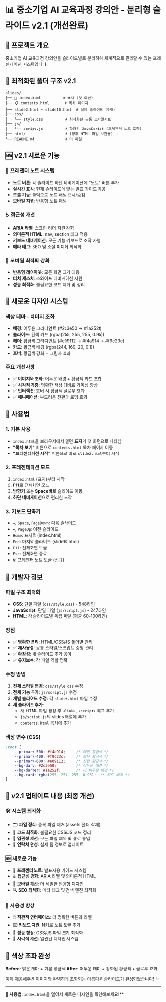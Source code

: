 # 📊 중소기업 AI 교육과정 강의안 - 분리형 슬라이드 v2.1 (개선완료)

## 🎯 프로젝트 개요

중소기업 AI 교육과정 강의안을 슬라이드별로 분리하여 체계적으로 관리할 수 있는 프레젠테이션 시스템입니다.

## 📁 최적화된 폴더 구조 v2.1

```
slides/
├── 📄 index.html          # 표지 (첫 화면)
├── 📋 contents.html       # 목차 페이지
├── slide2.html ~ slide10.html  # 실제 슬라이드 (9개)
├── css/
│   └── style.css          # 최적화된 공통 스타일시트
├── js/
│   └── script.js          # 확장된 JavaScript (프레젠터 노트 포함)
├── html/                  # (향후 HTML 파일 보관용)
└── README.md              # 이 파일
```

## 🆕 v2.1 새로운 기능

### **🎤 프레젠터 노트 시스템**
- **노트 버튼**: 각 슬라이드 하단 네비게이션에 "노트" 버튼 추가
- **실시간 표시**: 현재 슬라이드에 맞는 발표 가이드 제공
- **토글 기능**: 클릭으로 노트 패널 표시/숨김
- **모바일 지원**: 반응형 노트 패널

### **♿ 접근성 개선**
- **ARIA 라벨**: 스크린 리더 지원 강화
- **의미론적 HTML**: nav, section 태그 적용
- **키보드 네비게이션**: 모든 기능 키보드로 조작 가능
- **메타 태그**: SEO 및 소셜 미디어 최적화

### **📱 모바일 최적화 강화**
- **반응형 레이아웃**: 모든 화면 크기 대응
- **터치 제스처**: 스와이프 네비게이션 지원
- **성능 최적화**: 불필요한 코드 제거 및 정리

## 🎨 새로운 디자인 시스템

### **색상 테마 - 이미지 조화**
- **배경**: 어두운 그라디언트 (#2c3e50 → #1a252f)
- **슬라이드**: 흰색 카드 (rgba(255, 255, 255, 0.95))
- **헤더**: 황금색 그라디언트 (#e09112 → #f4a914 → #f9c23c)
- **카드**: 황금색 배경 (rgba(244, 169, 20, 0.1))
- **호버**: 황금색 강화 + 그림자 효과

### **주요 개선사항**
- ✅ **이미지와 조화**: 어두운 배경 + 황금색 카드 조합
- ✅ **시각적 계층**: 명확한 색상 대비로 가독성 향상
- ✅ **인터랙션**: 호버 시 황금색 글로우 효과
- ✅ **애니메이션**: 부드러운 전환과 로딩 효과

## 🚀 사용법

### **1. 기본 사용**
- `index.html`을 브라우저에서 열면 **표지**가 첫 화면으로 나타남
- **"목차 보기"** 버튼으로 `contents.html` 목차 페이지 이동
- **"프레젠테이션 시작"** 버튼으로 바로 `slide2.html`부터 시작

### **2. 프레젠테이션 모드**
1. `index.html` (표지)부터 시작
2. **F11**로 전체화면 모드
3. **방향키** 또는 **Space바**로 슬라이드 이동
4. **하단 네비게이션**으로 편리한 조작

### **3. 키보드 단축키**
- `→`, `Space`, `PageDown`: 다음 슬라이드
- `←`, `PageUp`: 이전 슬라이드  
- `Home`: 표지로 (index.html)
- `End`: 마지막 슬라이드 (slide10.html)
- `F11`: 전체화면 토글
- `Esc`: 전체화면 종료
- `N`: 프레젠터 노트 토글 (신규)

## 🔧 개발자 정보

### **파일 구조 최적화**
- **CSS**: 단일 파일 (`css/style.css`) - 548라인
- **JavaScript**: 단일 파일 (`js/script.js`) - 247라인
- **HTML**: 각 슬라이드별 독립 파일 (평균 60-100라인)

### **장점**
- ✅ **명확한 분리**: HTML/CSS/JS 폴더별 관리
- ✅ **재사용성**: 공통 스타일/스크립트 중앙 관리
- ✅ **확장성**: 새 슬라이드 추가 용이
- ✅ **유지보수**: 각 파일 역할 명확

### **수정 방법**
1. **전체 스타일 변경**: `css/style.css` 수정
2. **전체 기능 추가**: `js/script.js` 수정
3. **개별 슬라이드 수정**: 각 `slideX.html` 파일 수정
4. **새 슬라이드 추가**: 
   - 새 HTML 파일 생성 후 `<link>`, `<script>` 태그 추가
   - `js/script.js`의 slides 배열에 추가
   - `contents.html` 목차에 추가

### **색상 변수 (CSS)**
```css
:root {
    --primary-500: #f4a914;     /* 메인 황금색 */
    --primary-400: #f9c23c;     /* 밝은 황금색 */
    --primary-600: #e09112;     /* 진한 황금색 */
    --bg-dark: #2c3e50;         /* 어두운 배경 */
    --bg-darker: #1a252f;       /* 더 어두운 배경 */
    --bg-card: rgba(255, 255, 255, 0.95);  /* 카드 배경 */
}
```

## 🎊 v2.1 업데이트 내용 (최종 개선)

### **🛠️ 시스템 최적화**
- 🗂️ **파일 정리**: 중복 파일 제거 (assets 폴더 삭제)
- 🔧 **코드 최적화**: 불필요한 CSS/JS 코드 정리
- 📝 **일관성 개선**: 모든 파일 제목 및 경로 통일
- 📧 **연락처 완성**: 실제 팀 정보로 업데이트

### **🆕 새로운 기능**
- 🎤 **프레젠터 노트**: 발표자용 가이드 시스템
- ♿ **접근성 강화**: ARIA 라벨 및 의미론적 HTML
- 📱 **모바일 개선**: 더 세밀한 반응형 디자인
- 🔍 **SEO 최적화**: 메타 태그 및 검색 엔진 최적화

### **🎯 사용성 향상**
- 🖱️ **직관적 인터페이스**: 더 명확한 버튼과 라벨
- ⌨️ **키보드 지원**: N키로 노트 토글 추가
- 📏 **성능 향상**: CSS/JS 파일 크기 최적화
- 🎨 **시각적 개선**: 일관된 디자인 시스템

## 🎨 색상 조화 완성

**Before**: 밝은 테마 + 기본 황금색
**After**: 어두운 테마 + 강화된 황금색 + 글로우 효과

이제 제공해주신 이미지와 완벽하게 조화되는 아름다운 슬라이드가 완성되었습니다! ✨

---

**🚀 사용법**: `index.html`을 열어서 새로운 디자인을 확인해보세요!**
